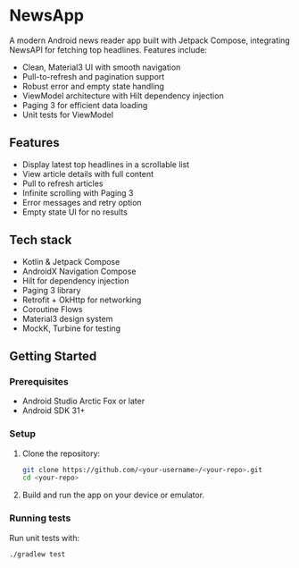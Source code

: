 # NewsApp

A modern Android news reader app built with Jetpack Compose, integrating NewsAPI for fetching top headlines. Features include:

- Clean, Material3 UI with smooth navigation
- Pull-to-refresh and pagination support
- Robust error and empty state handling
- ViewModel architecture with Hilt dependency injection
- Paging 3 for efficient data loading
- Unit tests for ViewModel

## Features

- Display latest top headlines in a scrollable list
- View article details with full content
- Pull to refresh articles
- Infinite scrolling with Paging 3
- Error messages and retry option
- Empty state UI for no results

## Tech stack

- Kotlin & Jetpack Compose
- AndroidX Navigation Compose
- Hilt for dependency injection
- Paging 3 library
- Retrofit + OkHttp for networking
- Coroutine Flows
- Material3 design system
- MockK, Turbine for testing

## Getting Started

### Prerequisites

- Android Studio Arctic Fox or later
- Android SDK 31+

### Setup

1. Clone the repository:
   ```bash
   git clone https://github.com/<your-username>/<your-repo>.git
   cd <your-repo>
   ```
2. Build and run the app on your device or emulator.

### Running tests

Run unit tests with:
```bash
./gradlew test
```
